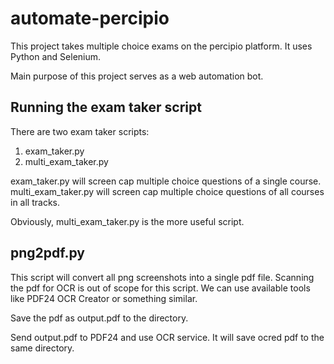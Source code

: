 # automate-percipio

This project takes multiple choice exams on the percipio platform. It uses Python and Selenium. 

Main purpose of this project serves as a web automation bot. 

## Running the exam taker script

There are two exam taker scripts: 
1. exam_taker.py
2. multi_exam_taker.py

exam_taker.py will screen cap multiple choice questions of a single course.
multi_exam_taker.py will screen cap multiple choice questions of all courses in all tracks. 

Obviously, multi_exam_taker.py is the more useful script. 


## png2pdf.py

This script will convert all png screenshots into a single pdf file. Scanning the pdf for OCR is out of scope for this script. We can use available tools like PDF24 OCR Creator or something similar. 

Save the pdf as output.pdf to the directory. 

Send output.pdf to PDF24 and use OCR service. It will save ocred pdf to the same directory. 